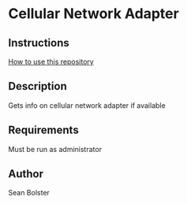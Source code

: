 # Cellular Network Adapter

## Instructions

[How to use this repository](../../README.md)

## Description

Gets info on cellular network adapter if available

## Requirements

Must be run as administrator

## Author

Sean Bolster
